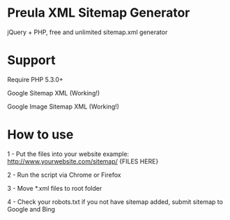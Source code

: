 # Preula XML Sitemap Generator
jQuery + PHP, free and unlimited sitemap.xml generator

# Support
Require PHP 5.3.0+

Google Sitemap XML (Working!)

Google Image Sitemap XML (Working!)

# How to use
1 - Put the files into your website example:
http://www.yourwebsite.com/sitemap/ {FILES HERE}

2 - Run the script via Chrome or Firefox

3 - Move *.xml files to root folder

4 - Check your robots.txt if you not have sitemap added, submit sitemap to Google and Bing
